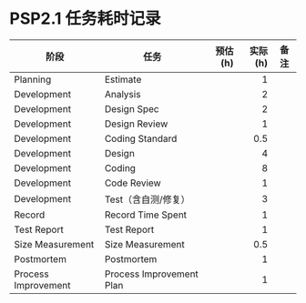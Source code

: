 
# PSP2.1 任务耗时记录

| 阶段 | 任务 | 预估(h) | 实际(h) | 备注 |
|---|---|---:|---:|---|
| Planning | Estimate |  | 1 |  |
| Development | Analysis |  | 2 |  |
| Development | Design Spec |  | 2 |  |
| Development | Design Review |  | 1 |  |
| Development | Coding Standard |  | 0.5 |  |
| Development | Design |  | 4 |  |
| Development | Coding |  | 8 |  |
| Development | Code Review |  |1|  |
| Development | Test（含自测/修复） |  | 3 |  |
| Record | Record Time Spent |  | 1 |  |
| Test Report | Test Report |  | 1 |  |
| Size Measurement | Size Measurement |  | 0.5 |  |
| Postmortem | Postmortem |  | 1 |  |
| Process Improvement | Process Improvement Plan |  | 1 |  |
